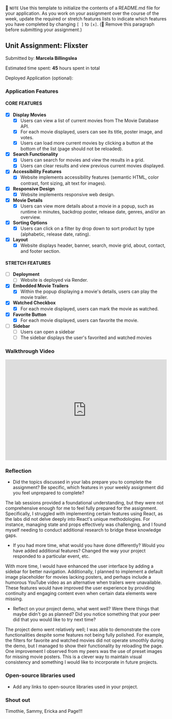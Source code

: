 📝 `NOTE` Use this template to initialize the contents of a README.md file for your application. As you work on your assignment over the course of the week, update the required or stretch features lists to indicate which features you have completed by changing `[ ]` to `[x]`. (🚫 Remove this paragraph before submitting your assignment.)

## Unit Assignment: Flixster

Submitted by: **Marcela Billingslea**

Estimated time spent: **45** hours spent in total

Deployed Application (optional):

### Application Features

#### CORE FEATURES


- [x] **Display Movies**
  - [x] Users can view a list of current movies from The Movie Database API.
  - [x] For each movie displayed, users can see its title, poster image, and votes.
  - [x] Users can load more current movies by clicking a button at the bottom of the list (page should not be reloaded).
- [x] **Search Functionality**
  - [x] Users can search for movies and view the results in a grid.
  - [x] Users can clear results and view previous current movies displayed.
- [x] **Accessibility Features**
  - [x] Website implements accessibility features (semantic HTML, color contrast, font sizing, alt text for images).
- [x] **Responsive Design**
  - [x] Website implements responsive web design.
- [x] **Movie Details**
  - [x] Users can view more details about a movie in a popup, such as runtime in minutes, backdrop poster, release date, genres, and/or an overview.
- [x] **Sorting Options**
  - [x] Users can click on a filter by drop down to sort product by type (alphabetic, release date, rating).
- [x] **Layout**
  - [x] Website displays header, banner, search, movie grid, about, contact, and footer section.

#### STRETCH FEATURES

- [ ] **Deployment**
  - [ ] Website is deployed via Render.
- [x] **Embedded Movie Trailers**
  - [x] Within the popup displaying a movie's details, users can play the movie trailer.
- [x] **Watched Checkbox**
  - [x] For each movie displayed, users can mark the movie as watched.
- [x] **Favorite Button**
  - [x] For each movie displayed, users can favorite the movie.
- [ ] **Sidebar**
  - [ ] Users can open a sidebar
  - [ ] The sidebar displays the user's favorited and watched movies

### Walkthrough Video

<div style="position: relative; padding-bottom: 62.5%; height: 0;"><iframe src="https://www.loom.com/embed/51bb7a63075049e9b93b61852d6cc2a5?sid=77538f9b-c28a-4248-9ff5-e497f4857fa3" frameborder="0" webkitallowfullscreen mozallowfullscreen allowfullscreen style="position: absolute; top: 0; left: 0; width: 100%; height: 100%;"></iframe></div>

### Reflection

* Did the topics discussed in your labs prepare you to complete the assignment? Be specific, which features in your weekly assignment did you feel unprepared to complete?

The lab sessions provided a foundational understanding, but they were not comprehensive enough for me to feel fully prepared for the assignment. Specifically, I struggled with implementing certain features using React, as the labs did not delve deeply into React's unique methodologies. For instance, managing state and props effectively was challenging, and I found myself needing to conduct additional research to bridge these knowledge gaps.

* If you had more time, what would you have done differently? Would you have added additional features? Changed the way your project responded to a particular event, etc.

With more time, I would have enhanced the user interface by adding a sidebar for better navigation. Additionally, I planned to implement a default image placeholder for movies lacking posters, and perhaps include a humorous YouTube video as an alternative when trailers were unavailable. These features would have improved the user experience by providing continuity and engaging content even when certain data elements were missing.

* Reflect on your project demo, what went well? Were there things that maybe didn't go as planned? Did you notice something that your peer did that you would like to try next time?

The project demo went relatively well; I was able to demonstrate the core functionalities despite some features not being fully polished. For example, the filters for favorite and watched movies did not operate smoothly during the demo, but I managed to show their functionality by reloading the page. One improvement I observed from my peers was the use of preset images for missing movie posters. This is a clever way to maintain visual consistency and something I would like to incorporate in future projects.

### Open-source libraries used

- Add any links to open-source libraries used in your project.

### Shout out

Timothie, Sammy, Ericka and Page!!!
